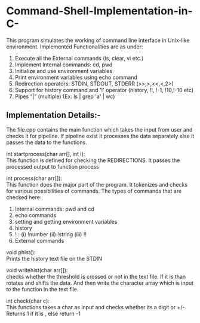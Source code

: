 # Command-Shell-Implementation-in-C-

This program simulates the working of command line interface in Unix-like environment. Implemented Functionalities are as under:
1. Execute all the External commands (ls, clear, vi etc.)
2. Implement Internal commands: cd, pwd
3. Initialize and use environment variables
4. Print environment variables using echo command
5. Redirection operators: STDIN, STDOUT, STDERR (>>,>,<<,<,2>) 
6. Support for history command and '!' operator (history, !!, !-1, !10,!-10 etc)
7. Pipes “|” (multiple) (Ex: ls | grep 'a' | wc)


## Implementation Details:-

The file.cpp contains the main function which takes the input from user and checks it for pipeline. 
If pipeline exist it processes the data separately else it passes the data to the functions. 

int startprocess(char arr[], int i):<br />
This function is defined for checking the REDIRECTIONS. It passes the processed output to function process

int process(char arr[]):<br />
This function does the major part of the program. It tokenizes and checks for various possibilities of commands. The types of commands that are checked here:
1) Internal commands: pwd and cd
2) echo commands
3) setting and getting environment variables
4) history
5) ! : (i) !number (ii) !string (iii) !!
6) External commands

void phist():<br />
Prints the history text file on the STDIN

void writehist(char arr[]):<br />
checks whether the threshold is crossed or not in the text file. If it is than rotates and shifts the data. And then write the character array which is input to the function in the text file.

int check(char c):<br />
This functions takes a char as input and checks whether its a digit or +/-. Returns 1 if it is , else return -1

